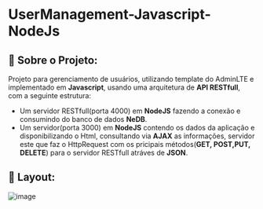 # UserManagement-Javascript-NodeJs
## :memo: Sobre o Projeto:  
Projeto para gerenciamento de usuários, utilizando template do AdminLTE e implementado em **Javascript**, usando uma arquitetura
de **API RESTfull**, com a seguinte estrutura: 
* Um servidor RESTfull(porta 4000) em **NodeJS** fazendo a conexão e consumindo do banco de dados **NeDB**.  
* Um servidor(porta 3000) em **NodeJS** contendo os dados da aplicação e disponibilizando o Html, consultando via **AJAX** as informações,
servidor este que faz o HttpRequest com os pricipais métodos(**GET, POST,PUT, DELETE**) para o servidor RESTfull atráves de **JSON**.
## :stars: Layout:
![image](https://user-images.githubusercontent.com/36715075/79509570-25ca4100-8012-11ea-84d2-cd9a82aef64d.png)
